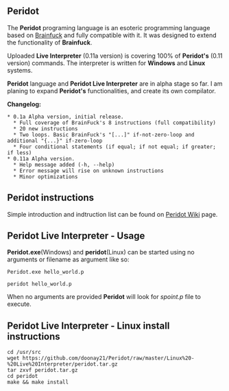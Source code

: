 ## Peridot

The **Peridot** programing language is an esoteric programming language based on <a href="http://en.wikipedia.org/wiki/Brainfuck" target="_blank">Brainfuck</a> and fully compatible with it.
It was designed to extend the functionality of **Brainfuck**.

Uploaded **Live Interpreter** (0.11a version) is covering 100% of **Peridot's** (0.11 version) commands. The interpreter is written for **Windows** and **Linux** systems.

**Peridot** language and **Peridot Live Interpreter** are in alpha stage so far. I am planing to expand **Peridot's** functionalities, and create its own compilator.

**Changelog:**
```
* 0.1a Alpha version, initial release.
  * Full coverage of BrainFuck's 8 instructions (full compatibility)
  * 20 new instructions
  * Two loops. Basic BrainFuck's "[...]" if-not-zero-loop and additional "{...}" if-zero-loop
  * Four conditional statements (if equal; if not equal; if greater; if less)
* 0.11a Alpha version.
  * Help message added (-h, --help)
  * Error message will rise on unknown instructions
  * Minor optimizations
```
## Peridot instructions
Simple introduction and indtruction list can be found on <a href="https://github.com/doonay21/Peridot/wiki" target="_blank">Peridot Wiki</a> page.
## Peridot Live Interpreter - Usage

**Peridot.exe**(Windows) and **peridot**(Linux) can be started using no arguments or filename as argument like so:
```
Peridot.exe hello_world.p
```
```
peridot hello_world.p
```
When no arguments are provided **Peridot** will look for *spoint.p* file to execute.

## Peridot Live Interpreter - Linux install instructions
```
cd /usr/src
wget https://github.com/doonay21/Peridot/raw/master/Linux%20-%20Live%20Interpreter/peridot.tar.gz
tar zxvf peridot.tar.gz
cd peridot
make && make install
```
